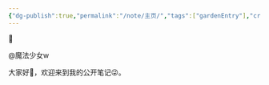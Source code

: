 ```yaml
---
{"dg-publish":true,"permalink":"/note/主页/","tags":["gardenEntry"],"created":"2024-03-29T14:34:56.008+08:00","updated":"2024-03-29T17:31:26.889+08:00"}
---
```


🌲

@魔法少女w

大家好👋，欢迎来到我的公开笔记😜。

